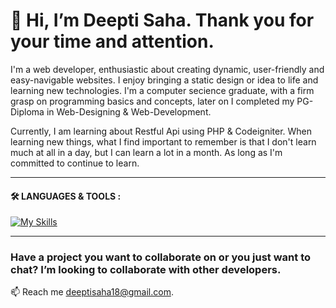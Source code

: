 # 👋 Hi, I’m Deepti Saha. Thank you for your time and attention.
I'm a web developer, enthusiastic about creating dynamic, user-friendly and easy-navigable websites. I enjoy bringing a static design or idea to life and learning new technologies. I'm a computer secience graduate, with a firm grasp on programming basics and concepts, later on I completed my PG-Diploma in Web-Designing & Web-Development. 

Currently, I am learning about Restful Api using PHP & Codeigniter. When learning new things, what I find important to remember is that I don't learn much at all in a day, but I can learn a lot in a month. As long as I'm committed to continue to learn.

---

#### :hammer_and_wrench: LANGUAGES & TOOLS :
[![My Skills](https://skillicons.dev/icons?i=js,html,css,php,mysql,postman)](https://skillicons.dev)

---

### Have a project you want to collaborate on or you just want to chat? I’m looking to collaborate with other developers.
 📫 Reach me deeptisaha18@gmail.com.




<!---
sahadeepti/sahadeepti is a ✨ special ✨ repository because its `README.md` (this file) appears on your GitHub profile.
You can click the Preview link to take a look at your changes.
--->
